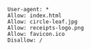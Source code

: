     User-agent: *
    Allow: index.html
    Allow: circle-leaf.jpg
    Allow: receipts-logo.png 
    Allow: favicon.ico
    Disallow: /
    
